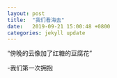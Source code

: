 ```yaml
---
layout: post
title:  "我们看海去"
date:   2019-09-21 15:00:48 +0800
categories: jekyll update
---
```


<p>“傍晚的云像加了红糖的豆腐花”</p>
<p>-我们第一次拥抱</p>